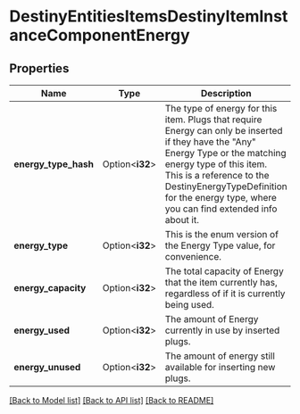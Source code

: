 # DestinyEntitiesItemsDestinyItemInstanceComponentEnergy

## Properties

Name | Type | Description | Notes
------------ | ------------- | ------------- | -------------
**energy_type_hash** | Option<**i32**> | The type of energy for this item. Plugs that require Energy can only be inserted if they have the \"Any\" Energy Type or the matching energy type of this item. This is a reference to the DestinyEnergyTypeDefinition for the energy type, where you can find extended info about it. | [optional]
**energy_type** | Option<**i32**> | This is the enum version of the Energy Type value, for convenience. | [optional]
**energy_capacity** | Option<**i32**> | The total capacity of Energy that the item currently has, regardless of if it is currently being used. | [optional]
**energy_used** | Option<**i32**> | The amount of Energy currently in use by inserted plugs. | [optional]
**energy_unused** | Option<**i32**> | The amount of energy still available for inserting new plugs. | [optional]

[[Back to Model list]](../README.md#documentation-for-models) [[Back to API list]](../README.md#documentation-for-api-endpoints) [[Back to README]](../README.md)


